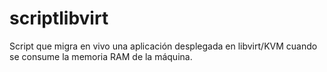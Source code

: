 # scriptlibvirt
Script que migra en vivo una aplicación desplegada en libvirt/KVM cuando se consume la memoria RAM de la máquina.
